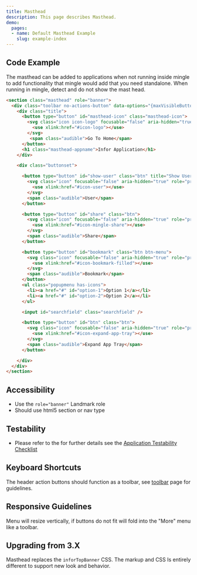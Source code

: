 ```yaml
---
title: Masthead
description: This page describes Masthead.
demo:
  pages:
  - name: Default Masthead Example
    slug: example-index
---
```


## Code Example

The masthead can be added to applications when not running inside mingle to add functionality that mingle would add that you need standalone. When running in mingle, detect and do not show the mast head.

```html
<section class="masthead" role="banner">
  <div class="toolbar no-actions-button" data-options="{maxVisibleButtons: 6}">
    <div class="title">
      <button type="button" id="masthead-icon" class="masthead-icon">
        <svg class="icon icon-logo" focusable="false" aria-hidden="true" role="presentation">
          <use xlink:href="#icon-logo"></use>
        </svg>
         <span class="audible">Go To Home</span>
      </button>
      <h1 class="masthead-appname">Infor Application</h1>
    </div>

    <div class="buttonset">

      <button type="button" id="show-user" class="btn" title="Show User">
        <svg class="icon" focusable="false" aria-hidden="true" role="presentation">
          <use xlink:href="#icon-user"></use>
        </svg>
        <span class="audible">User</span>
      </button>

      <button type="button" id="share" class="btn">
        <svg class="icon" focusable="false" aria-hidden="true" role="presentation">
          <use xlink:href="#icon-mingle-share"></use>
        </svg>
        <span class="audible">Share</span>
      </button>

      <button type="button" id="bookmark" class="btn btn-menu">
        <svg class="icon" focusable="false" aria-hidden="true" role="presentation">
          <use xlink:href="#icon-bookmark-filled"></use>
        </svg>
        <span class="audible">Bookmark</span>
      </button>
      <ul class="popupmenu has-icons">
        <li><a href="#" id="option-1">Option 1</a></li>
        <li><a href="#" id="option-2">Option 2</a></li>
      </ul>

      <input id="searchfield" class="searchfield" />

      <button type="button" id="btn" class="btn">
        <svg class="icon" focusable="false" aria-hidden="true" role="presentation">
          <use xlink:href="#icon-expand-app-tray"></use>
        </svg>
        <span class="audible">Expand App Tray</span>
      </button>

    </div>
  </div>
</section>
```

## Accessibility

- Use the `role="banner"` Landmark role
- Should use html5 section or nav type

## Testability

- Please refer to the for further details see the [Application Testability Checklist](https://design.infor.com/resources/application-testability-checklist)

## Keyboard Shortcuts

The header action buttons should function as a toolbar, see [toolbar](./toolbar) page for guidelines.

## Responsive Guidelines

Menu will resize vertically, if buttons do not fit will fold into the "More" menu like a toolbar.

## Upgrading from 3.X

Masthead replaces the `inforTopBanner` CSS. The markup and CSS Is entirely different to support new look and behavior.
